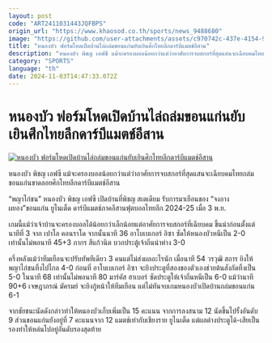 ```yaml
---
layout: post
code: "ART2411031443JQFBPS"
origin_url: "https://www.khaosod.co.th/sports/news_9488680"
image: "https://github.com/user-attachments/assets/c970742c-437e-4154-9fa8-9a03df81f0da"
title: "หนองบัว ฟอร์มโหดเปิดบ้านไล่ถล่มขอนแก่นยับเยินศึกไทยลีกดาร์บีแมตช์อีสาน"
description: "หนองบัว พิชญ เอฟซี แม้จะครองบอลน้อยกว่าแต่ว่าอาศัยการจบสกอร์ที่สุดแสนจะเฉียบคมไทยถล่มขอนแก่นขาดลอยศึกไทยลีกดาร์บีแมตช์อีสาน"
category: "SPORTS"
language: "th"
date: 2024-11-03T14:47:33.072Z
---
```


# หนองบัว ฟอร์มโหดเปิดบ้านไล่ถล่มขอนแก่นยับเยินศึกไทยลีกดาร์บีแมตช์อีสาน

[![หนองบัว ฟอร์มโหดเปิดบ้านไล่ถล่มขอนแก่นยับเยินศึกไทยลีกดาร์บีแมตช์อีสาน](https://www.khaosod.co.th/wpapp/uploads/2024/11/Nhongbua.jpg "หนองบัว ฟอร์มโหดเปิดบ้านไล่ถล่มขอนแก่นยับเยินศึกไทยลีกดาร์บีแมตช์อีสาน")](https://www.khaosod.co.th/wpapp/uploads/2024/11/Nhongbua.jpg)

หนองบัว พิชญ เอฟซี แม้จะครองบอลน้อยกว่าแต่ว่าอาศัยการจบสกอร์ที่สุดแสนจะเฉียบคมไทยถล่มขอนแก่นขาดลอยศึกไทยลีกดาร์บีแมตช์อีสาน

“พญาไก่ชน” หนองบัว พิชญ เอฟซี เปิดบ้านที่พิชญ สเตเดียม รับการมาเยือนของ “จงอางผยอง”ขอนแก่น ยูไนเต็ด ดาร์บีแมตช์ภาคอีสานฟุตบอลไทยลีก 2024-25 เมื่อ 3 พ.ย.

เกมนี้แม้ว่าเจ้าบ้านจะครองบอลได้น้อยกว่าเล็กน้อยแต่อาศัยการจบสกอร์ที่เฉียบคม ขึ้นนำก่อนตั้งแต่นาทีที่ 3 จาก เปาโล คอนราโด จากนั้นนาที 36 อาโบเบเกอร์ อิซา ซัดให้หนองบัวหนีเป็น 2-0 เท่านั้นไม่พอนาที 45+3 ภากร สีแก้วนิต บวกประตู้เจ้าถิ่นนำห่าง 3-0

ครึ่งหลังแม้ว่าทีมเยือนจะปรับทัพทีเดียว 3 คนแต่ไม่ส่งผลอะไรนัก เมื่อนาที 54 วรวุฒิ สถาร ยิงให้พญาไก่ชนทิ้งไปไกล 4-0 ก่อนที่ อาโบเบเกอร์ อิซา จะยิงประตูที่สองของตัวเองช่วยต้นสังกัดทิ้งเป็น 5-0 ในนาที 68 เท่านั้นไม่พอนาที 80 มาร์คัส ฮาเบอร์ ซัดประตูให้เจ้าถิ่นหนีเป็น 6-0 แม้ว่านาที 90+6 เจษฎาภรณ์ มัครมย์ จะยิงกู้หน้าให้ทีมเยือน แต่ไม่ทันจบเกมหนองบัวเปิดบ้านถล่มขอนแก่น 6-1

จากชัยชนะนัดดังกล่าวทำให้หนองบัวเก็บเพิ่มเป็น 15 คะแนน จากการลงสนาม 12 นัดขึ้นไปรั้งอันดับ 9 ส่วนขอนแก่นยังอยู่ที่ 7 คะแนนจาก 12 แมตช์เท่ากับเชียงราย ยูไนเต็ด แต่ผลต่างประตูได้-เสียเป็นรองทำให้หล่นไปอยู่อันดับรองสุดท้าย
